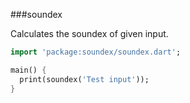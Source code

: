 ###soundex

Calculates the soundex of given input.

```dart
import 'package:soundex/soundex.dart';

main() {
  print(soundex('Test input'));
}
```